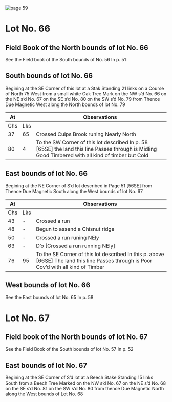![page 59](image/fieldbook/ovid-page-59.jpg)

# Lot No. 66

## Field Book of the North bounds of lot No. 66
See the Field book of the South bounds of No. 56 In p. 51

## South bounds of lot No. 66
Begining at the SE Corner of this lot at a Stak Standing 21 links on a Course of North 75 West from a small white Oak Tree Mark on the NW s’d No. 66 on the NE s’d No. 67 on the SE s’d No. 80 on the SW s’d No. 79 from Thence Due Magnetic West along the North bounds of lot No. 79

| At |    | Observations |
| -- | -- | ------------ |
| Chs | Lks | |
37 | 65 | Crossed Culps Brook runing Nearly North
80 | 4 | To the SW Corner of this lot described In p. 58 [65SE] the land this line Passes through is Midling Good Timbered with all kind of timber but Cold

## East bounds of lot No. 66
Begining at the NE Corner of S’d lot described in Page 51 [56SE] from Thence Due Magnetic South along the West bounds of lot No. 67

| At |    | Observations |
| -- | -- | ------------ |
| Chs | Lks | |
43 | - | Crossed a run
48 | - | Begun to assend a Chisnut ridge
50 | - | Crossed a run runing NEly
63 | - | D’o [Crossed a run running NEly]
76 | 95 | To the SE Corner of this lot described In this p. above [66SE] The land this line Passes through is Poor Cov’d with all kind of Timber

## West bounds of lot No. 66
See the East bounds of lot No. 65 In p. 58

# Lot No. 67

## Field book of the North bounds of lot No. 67
See the Field Book of the South bounds of lot No. 57 In p. 52

## East bounds of lot No. 67
Begining at the SE Corner of S’d lot at a Beech Stake Standing 15 links South from a Beech Tree Marked on the NW s’d No. 67 on the NE s’d No. 68 on the SE s’d No. 81 on the SW s’d No. 80 from thence Due Magnetic North along the West bounds of Lot No. 68

